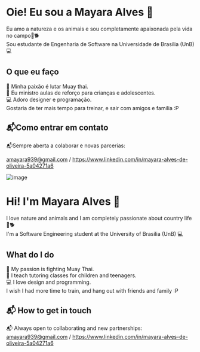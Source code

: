 # Oie! Eu sou a Mayara Alves 👋


Eu amo a natureza e os animais e sou completamente apaixonada pela vida no campo🌱🐕<br /> 
Sou estudante de Engenharia de Software na Universidade de Brasília (UnB) 💻<br /> 



## O que eu faço

💓 Minha paixão é lutar Muay thai. <br /> 
🌱 Eu ministro aulas de reforço para crianças e adolescentes. <br /> 
💻 Adoro designer e programação. <br /> 
Gostaria de ter mais tempo para treinar, e sair com amigos e familia :P <br /> 


## 📬Como entrar em contato <br /> 
📬Sempre aberta a colaborar e novas parcerias: <br />  

amayara939@gmail.com / https://www.linkedin.com/in/mayara-alves-de-oliveira-5a04271a6


![image](https://user-images.githubusercontent.com/67807684/231025491-894c5a04-820c-4af9-b1d5-2f866c8b203d.png)

# Hi! I'm Mayara Alves 👋<br /> 

I love nature and animals and I am completely passionate about country life🌱🐕<br /> 
I'm a Software Engineering student at the University of Brasilia (UnB) 💻 <br /> 

## What do I do <br /> 

💓 My passion is fighting Muay Thai. <br /> 
🌱 I teach tutoring classes for children and teenagers. <br /> 
💻 I love design and programming. <br /> 
I wish I had more time to train, and hang out with friends and family :P <br /> 


## 📬 How to get in touch <br /> 
📬 Always open to collaborating and new partnerships: <br /> 
amayara939@gmail.com / https://www.linkedin.com/in/mayara-alves-de-oliveira-5a04271a6
